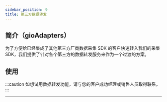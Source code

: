 ```yaml
---
sidebar_position: 9
title: 第三方数据转发
---
```

## 简介（gioAdapters）

为了方便给已经集成了其他第三方厂商数据采集 SDK 的客户快速转入我们的采集 SDK，我们提供了针对各个第三方的数据转发服务来作为一个过渡的方案。

## 使用

:::caution
如想试用数据转发功能，请与您的客户成功经理或销售人员取得联系。
:::

--------
